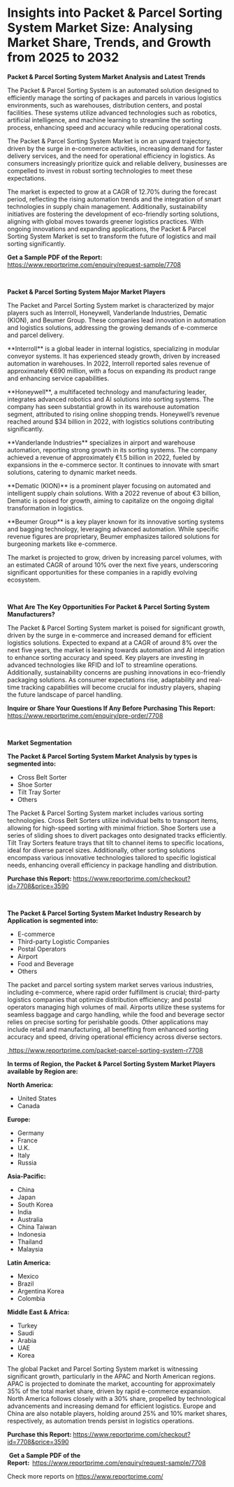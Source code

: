 <p><h1>Insights into Packet & Parcel Sorting System Market Size: Analysing Market Share, Trends, and Growth from 2025 to 2032</h1></p><p><strong>Packet & Parcel Sorting System Market Analysis and Latest Trends</strong></p>
<p><p>The Packet & Parcel Sorting System is an automated solution designed to efficiently manage the sorting of packages and parcels in various logistics environments, such as warehouses, distribution centers, and postal facilities. These systems utilize advanced technologies such as robotics, artificial intelligence, and machine learning to streamline the sorting process, enhancing speed and accuracy while reducing operational costs.</p><p>The Packet & Parcel Sorting System Market is on an upward trajectory, driven by the surge in e-commerce activities, increasing demand for faster delivery services, and the need for operational efficiency in logistics. As consumers increasingly prioritize quick and reliable delivery, businesses are compelled to invest in robust sorting technologies to meet these expectations. </p><p>The market is expected to grow at a CAGR of 12.70% during the forecast period, reflecting the rising automation trends and the integration of smart technologies in supply chain management. Additionally, sustainability initiatives are fostering the development of eco-friendly sorting solutions, aligning with global moves towards greener logistics practices. With ongoing innovations and expanding applications, the Packet & Parcel Sorting System Market is set to transform the future of logistics and mail sorting significantly.</p></p>
<p><strong>Get a Sample PDF of the Report:&nbsp;</strong> <a href="https://www.reportprime.com/enquiry/request-sample/7708?utm_campaign=3078&utm_medium=2&utm_source=Github&utm_content=ia&utm_term=19032025&utm_id=packet-parcel-sorting-system">https://www.reportprime.com/enquiry/request-sample/7708</a></p>
<p>&nbsp;</p>
<p><strong>Packet & Parcel Sorting System Major Market Players</strong></p>
<p><p>The Packet and Parcel Sorting System market is characterized by major players such as Interroll, Honeywell, Vanderlande Industries, Dematic (KION), and Beumer Group. These companies lead innovation in automation and logistics solutions, addressing the growing demands of e-commerce and parcel delivery.</p><p>**Interroll** is a global leader in internal logistics, specializing in modular conveyor systems. It has experienced steady growth, driven by increased automation in warehouses. In 2022, Interroll reported sales revenue of approximately €690 million, with a focus on expanding its product range and enhancing service capabilities.</p><p>**Honeywell**, a multifaceted technology and manufacturing leader, integrates advanced robotics and AI solutions into sorting systems. The company has seen substantial growth in its warehouse automation segment, attributed to rising online shopping trends. Honeywell’s revenue reached around $34 billion in 2022, with logistics solutions contributing significantly.</p><p>**Vanderlande Industries** specializes in airport and warehouse automation, reporting strong growth in its sorting systems. The company achieved a revenue of approximately €1.5 billion in 2022, fueled by expansions in the e-commerce sector. It continues to innovate with smart solutions, catering to dynamic market needs.</p><p>**Dematic (KION)** is a prominent player focusing on automated and intelligent supply chain solutions. With a 2022 revenue of about €3 billion, Dematic is poised for growth, aiming to capitalize on the ongoing digital transformation in logistics.</p><p>**Beumer Group** is a key player known for its innovative sorting systems and bagging technology, leveraging advanced automation. While specific revenue figures are proprietary, Beumer emphasizes tailored solutions for burgeoning markets like e-commerce.</p><p>The market is projected to grow, driven by increasing parcel volumes, with an estimated CAGR of around 10% over the next five years, underscoring significant opportunities for these companies in a rapidly evolving ecosystem.</p></p>
<p>&nbsp;</p>
<p><strong>What Are The Key Opportunities For Packet & Parcel Sorting System Manufacturers?</strong></p>
<p><p>The Packet & Parcel Sorting System market is poised for significant growth, driven by the surge in e-commerce and increased demand for efficient logistics solutions. Expected to expand at a CAGR of around 8% over the next five years, the market is leaning towards automation and AI integration to enhance sorting accuracy and speed. Key players are investing in advanced technologies like RFID and IoT to streamline operations. Additionally, sustainability concerns are pushing innovations in eco-friendly packaging solutions. As consumer expectations rise, adaptability and real-time tracking capabilities will become crucial for industry players, shaping the future landscape of parcel handling.</p></p>
<p><strong>Inquire or Share Your Questions If Any Before Purchasing This Report:</strong> <a href="https://www.reportprime.com/enquiry/pre-order/7708?utm_campaign=3078&utm_medium=2&utm_source=Github&utm_content=ia&utm_term=19032025&utm_id=packet-parcel-sorting-system">https://www.reportprime.com/enquiry/pre-order/7708</a></p>
<p>&nbsp;</p>
<p><strong>Market Segmentation</strong></p>
<p><strong>The Packet & Parcel Sorting System Market Analysis by types is segmented into:</strong></p>
<p><ul><li>Cross Belt Sorter</li><li>Shoe Sorter</li><li>Tilt Tray Sorter</li><li>Others</li></ul></p>
<p><p>The Packet & Parcel Sorting System market includes various sorting technologies. Cross Belt Sorters utilize individual belts to transport items, allowing for high-speed sorting with minimal friction. Shoe Sorters use a series of sliding shoes to divert packages onto designated tracks efficiently. Tilt Tray Sorters feature trays that tilt to channel items to specific locations, ideal for diverse parcel sizes. Additionally, other sorting solutions encompass various innovative technologies tailored to specific logistical needs, enhancing overall efficiency in package handling and distribution.</p></p>
<p><strong>Purchase this Report:&nbsp;</strong><a href="https://www.reportprime.com/checkout?id=7708&price=3590&utm_campaign=3078&utm_medium=2&utm_source=Github&utm_content=ia&utm_term=19032025&utm_id=packet-parcel-sorting-system">https://www.reportprime.com/checkout?id=7708&price=3590</a></p>
<p>&nbsp;</p>
<p><strong>The Packet & Parcel Sorting System Market Industry Research by Application is segmented into:</strong></p>
<p><ul><li>E-commerce</li><li>Third-party Logistic Companies</li><li>Postal Operators</li><li>Airport</li><li>Food and Beverage</li><li>Others</li></ul></p>
<p><p>The packet and parcel sorting system market serves various industries, including e-commerce, where rapid order fulfillment is crucial; third-party logistics companies that optimize distribution efficiency; and postal operators managing high volumes of mail. Airports utilize these systems for seamless baggage and cargo handling, while the food and beverage sector relies on precise sorting for perishable goods. Other applications may include retail and manufacturing, all benefiting from enhanced sorting accuracy and speed, driving operational efficiency across diverse sectors.</p></p>
<p><a href="https://www.reportprime.com/packet-parcel-sorting-system-r7708?utm_campaign=3078&utm_medium=2&utm_source=Github&utm_content=ia&utm_term=19032025&utm_id=packet-parcel-sorting-system">&nbsp;https://www.reportprime.com/packet-parcel-sorting-system-r7708</a></p>
<p><strong>In terms of Region, the Packet & Parcel Sorting System Market Players available by Region are:</strong></p>
<p>
    <p> <strong> North America: </strong>
        <ul>
            <li>United States</li>
            <li>Canada</li>
        </ul>
        </p> 
    <p> <strong> Europe: </strong>
        <ul>
            <li>Germany</li>
            <li>France</li>
            <li>U.K.</li>
            <li>Italy</li>
            <li>Russia</li>
        </ul>
        </p> 
    <p> <strong> Asia-Pacific: </strong>
        <ul>
            <li>China</li>
            <li>Japan</li>
            <li>South Korea</li>
            <li>India</li>
            <li>Australia</li>
            <li>China Taiwan</li>
            <li>Indonesia</li>
            <li>Thailand</li>
            <li>Malaysia</li>
        </ul>
        </p> 
    <p> <strong> Latin America: </strong>
        <ul>
            <li>Mexico</li>
            <li>Brazil</li>
            <li>Argentina Korea</li>
            <li>Colombia</li>
        </ul>
        </p> 
    <p> <strong> Middle East & Africa: </strong>
        <ul>
            <li>Turkey</li>
            <li>Saudi</li>
            <li>Arabia</li>
            <li>UAE</li>
            <li>Korea</li>
        </ul>
    </p>
    </p>
<p><p>The global Packet and Parcel Sorting System market is witnessing significant growth, particularly in the APAC and North American regions. APAC is projected to dominate the market, accounting for approximately 35% of the total market share, driven by rapid e-commerce expansion. North America follows closely with a 30% share, propelled by technological advancements and increasing demand for efficient logistics. Europe and China are also notable players, holding around 25% and 10% market shares, respectively, as automation trends persist in logistics operations.</p></p>
<p><strong>Purchase this Report: </strong><a href="https://www.reportprime.com/checkout?id=7708&price=3590&utm_campaign=3078&utm_medium=2&utm_source=Github&utm_content=ia&utm_term=19032025&utm_id=packet-parcel-sorting-system">https://www.reportprime.com/checkout?id=7708&price=3590</a></p>
<p>&nbsp;<strong>Get a Sample PDF of the Report:&nbsp;&nbsp;</strong><a href="https://www.reportprime.com/enquiry/request-sample/7708?utm_campaign=3078&utm_medium=2&utm_source=Github&utm_content=ia&utm_term=19032025&utm_id=packet-parcel-sorting-system">https://www.reportprime.com/enquiry/request-sample/7708</a></p>
<p><strong></strong></p>
<p>Check more reports on <a href="https://www.reportprime.com/?utm_campaign=3078&utm_medium=2&utm_source=Github&utm_content=ia&utm_term=19032025&utm_id=packet-parcel-sorting-system">https://www.reportprime.com/</a></p>